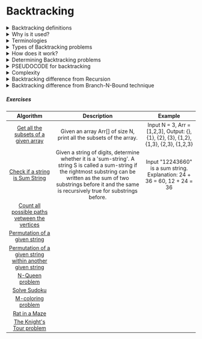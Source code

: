 # Backtracking

<details>
<summary>Backtracking definitions</summary>

1. Backtracking is an algorithm approach for finding all the possible solutions by exploring all possible ways.

2. Backtracking is like trying different paths, and when you hit a dead end, you backtrack to the last choice and try a different route. (Dead end means: one of the found solutions turns out to not satisfy the given criteria, so it discards the solution and makes some changes and backtracks again.)

3. Backtracking is a problem-solving algorithmic technique that involves finding a solution incrementally by trying different options and undoing them if they lead to a dead end. When a dead end is reached, the algorithm backtracks to the previous decision point and explores a different path until a solution is found or all possibilities have been exhausted.

4. Is a general algorithm for finding all the solutions to some computational problems, notably constraint satisfaction problems, that incrementally builds possible candidates to the solutions and abandons a candidate as soon as it determines that the candidate cannot possibly be completed to finally become a valid solution. It is an algorithmic-technique for solving problems recursively by trying to build a solution incrementally, one piece at a time, removing those solutions that fail to satisfy the constraints of the problem at any point of time (by time, here, is referred to the time elapsed till reaching any level of the search tree).

</details>

<details>
<summary>Why is it used?</summary>

1. Commonly used in situations where you need to explore multiple possibilities to solve a problem, like searching for a path in a maze or solving puzzles like Sudoku.

</details>

<details>
<summary>Terminologies</summary>

1. Candidate
2. Solution
3. Partial Solution
4. Decision Space
5. Decision Point
6. Feasible Solution
7. Dead End
8. Backtrack
9. Search Space
10. Optimal Solution

</details>

<details>
<summary>Types of Backtracking problems</summary>

1. Decision Problems: We search for a feasible solution.
2. Optimization Problems: We search for the best solution.
3. Enumeration Problems: We find a set of all possible feasible solutions to the problem.

</details>

<details>
<summary>How does it work?</summary>
<img width=500px src="backtracking.png">

- "IS" represents the Initial State where the recursion call starts to find a valid solution.
- "C" represents different Checkpoints for recursive calls.
- "TN" represents Terminal Nodes where no further recursive calls can be made, these nodes act as base case of recursion and we determine whether the current solution is valid or not at this state.

At each checkpoint, our program makes some decisions and move to other checkpoints until it reaches a terminal Node, after determining whether a solution is valid or not, the program starts to revert back to the checkpoints and try to explore other paths. For example in the image TN1...TN5 are the terminal nodes where the solution is not acceptable, while TN6 is the state where we found a valid solution. 

The back arrows in the images shows backtracking in action, where we revert the changes made by some checkpoint.
</details>

<details>
<summary>Determining Backtracking problems</summary>

<details>Generally every constraint satisfaction problem can be solved using backtracking but, Is it optimal to use backtracking every time? Turns out NO, there are a vast number of problem that can be solved using Greedy or Dynamic programming in logarithmic or polynomial time complexity which is far better than exponential complexity of Backtracking. However many problems still exists that can only be solved using Backtracking.</details>

To understand whether a problem is Backtracking based or not, consider a simple problem:

> Imagine you have 3 closed boxes, among which 2 are empty and 1 has a gold coin. Your task is to get the gold coin.

<details>
<summary>Why dynamic programming fails to solve this question?</summary>

Does opening or closing one box has any effect on the other box? Turns out NO, each and every box is independent of each other and opening/closing state of one box can not determine the transition for other boxes. Hence DP fails.

</details>

<details>
<summary>Why greedy fails to solve this question?</summary>

Greedy algorithm chooses a local maxima in order to get global maxima, but in this problem each and every box has equal probability of having a gold coin i.e. 1/3, hence there's no criteria to make a greedy choice.

</details>

<details>
<summary>Why backtracking works?</summary>

Backtracking algorithm is simply brute forcing each and every choice, hence we can one by one choose every box to find the gold coin, If a box is found empty we can close it back which acts as a Backtracking step.

</details>

<h5>Technically, for backtracking problems:</h5>
<ul>
     <li>The algorithm builds a solution by exploring all possible paths created by the choices in the problem, this solution begins with an empty set S = {}.</li>
     <li>Each choice creates a new sub-tree 's' which we add into the set.</li>
     <li>Now there exist two cases:
          <ol>
               <li>(S + s) is a valid set</li>
               <li>(S + s) is not a valid set</li>
          </ol>
     </li>
     <li>In case the set is valid then we further make choices and repeat the process until a solution is found, otherwise we backtrack our decision of including 's' and explore other paths until a solution is found or all the possible paths are exhausted.</li>
</ul>

</details>

<details>
<summary>PSEUDOCODE for backtracking</summary>

```python
def find_solutions(parameters):
     if valid solution:
          store the solution
          return
     for all choice:
          if valid choice:
               apply(choice)
               find_solutions(parameters)
               backtrack(remove choice)
     return
```

</details>

<details>
<summary>Complexity</summary>

Backtracking algorithm is purely brute force therefore in terms of time complexity, it performs very poorly. Generally backtracking can be seen having below mentioned time complexities:

- Exponential (O(K^N))
- Factorial (O(N!))

These complexities are due to the fact that at each state we have multiple choices due to which the number of paths increases and sub-trees expand rapidly.

</details>

<details>
<summary>Backtracking difference from Recursion</summary>

| | |
| :----: | :----: |
|Recursion|Backtracking|
|Recursion doesn't always need backtracking.|Backtracking always uses recursion to solve problems.|
|Solving problems by breaking them into smaller, similar subproblems and solving them recursively.|Solving problems with multiple choices and exploring options systematically, backtracking when needed.|
|Controlled by function calls and call stack.|Managed explicitly with loops and state.|
|Applications of Recursion: Tree and Graph Traversal, Towers of Hanoi, Divide & Conquer algorithms, Merge Sort, Quick Sort and Binary Search.|Applications of Backtracking: N Queen Problem, Rat in a Maze problem, Knight's Tour Problem, Sudoku solver, and Graph Coloring problems.|

</details>

<details>
<summary>Backtracking difference from Branch-N-Bound technique</summary>

| | | |
| :----: | :----: | :----: |
|Parameter|Backtracking|Branch-N-Bound technique|
|Approach|Backtracking is used to find all possible solutions available to a problem. When it realises that is has made a bad choice, it undoes the last choice by backing it up. It searches the state space tree until it has found a solution for the problem.|Branch-n-bound is used to solve optimisation problems. When it realises that it already has a better optimal solution that the pre-solution leads to, it abandons that pre-solution. It completely searches the state space tree to get optimal solution.|
|Traversal|Backtracking traverses the state space tree by DFS (Depth First Search) manner.|Branch-n-bound traverses the tree in any manner. DFS or BFS.|
|Function|Backtracking involves feasibility function.|Branch-n-bound involves a bounding function.|
|Problems|Backtracking is used for solving Decision Problem.|Branch-n-bound is used for solving Optimisation Problem.|
|Searching|In backtracking, the state space tree is searched until the solution is obtained.|In Branch-and-Bound as the optimum solution may be present any where in the state space tree, so the tree need to be searched completely.|
|Efficiency|Backtracking is more efficient.|Backtracking is less efficient.|
|Applications|Useful in solving N-Queen Problem, Sum of subset, Hamilton cycle problem, graph coloring problem.|Useful in solving Knapsack Problem, Travelling Salesman Problem.|
|Solve|Backtracking can solve almost any problem. (chess, sudoku, etc ).|Branch-n-bound cannot solve almost any problem.|

</details>




<h5>Exercises</h5>

|Algorithm|Description|Example|
| :----: | :----: | :----: |
|[Get all the subsets of a given array](./subsetsOfGivenArray/README.md)|Given an array Arr[] of size N, print all the subsets of the array.|Input N = 3, Arr = [1,2,3], Output: {}, {1}, {2}, {3}, {1,2}, {1,3}, {2,3}, {1,2,3}|
|[Check if a string is Sum String](./sumString/README.md)|Given a string of digits, determine whether it is a 'sum-string'. A string S is called a sum-string if the rightmost substring can be written as the sum of two substrings before it and the same is recursively true for substrings before.|Input "12243660" is a sum string. Explanation: 24 + 36 = 60, 12 + 24 = 36|
|[Count all possible paths vetween the vertices](./countPathsBetweenVertices/README.md)| | |
|[Permutation of a given string](./permutationsString/README.md)| | |
|[Permutation of a given string within another given string](./permutationsStringToString/README.md)| | |
|[N-Queen problem]()| | |
|[Solve Sudoku]()| | |
|[M-coloring problem]()| | |
|[Rat in a Maze]()| | |
|[The Knight's Tour problem]()| | |